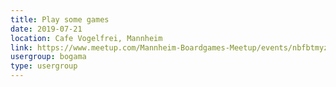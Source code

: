 ```yaml
---
title: Play some games
date: 2019-07-21
location: Cafe Vogelfrei, Mannheim
link: https://www.meetup.com/Mannheim-Boardgames-Meetup/events/nbfbtmyzkbcc/
usergroup: bogama
type: usergroup
---
```

